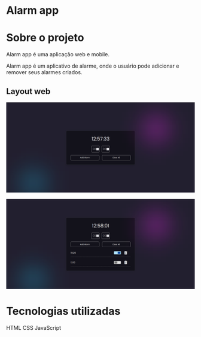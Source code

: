 # Alarm app

# Sobre o projeto

Alarm app é uma aplicação web e mobile.

Alarm app é um aplicativo de alarme, onde o usuário pode adicionar e remover seus alarmes criados.

## Layout web
![Alt text](<Captura de tela de 2023-11-18 12-57-40.png>)

![Alt text](<Captura de tela de 2023-11-18 12-58-03.png>)
# Tecnologias utilizadas
HTML
CSS
JavaScript